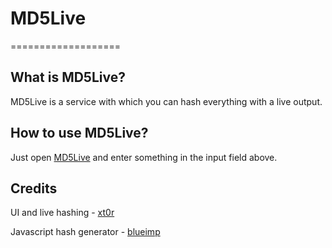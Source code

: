 # MD5Live
===================

## What is MD5Live?
MD5Live is a service with which you can hash everything with a live output.

## How to use MD5Live?
Just open [MD5Live](https://xt0r.github.io/MD5Live/) and enter something in the input field above.

## Credits
UI and live hashing - [xt0r](https://www.twitter.com/_xt0r)

Javascript hash generator - [blueimp](https://github.com/blueimp)
